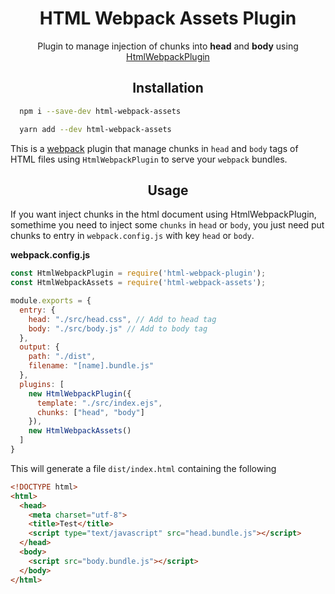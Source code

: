 <div align="center">
  <h1>HTML Webpack Assets Plugin</h1>
  <p>Plugin to manage injection of chunks into <b>head</b> and <b>body</b> using <a href="https://github.com/jantimon/html-webpack-plugin">HtmlWebpackPlugin</a></p>
</div>

<h2 align="center">Installation</h2>

```bash
  npm i --save-dev html-webpack-assets
```

```bash
  yarn add --dev html-webpack-assets
```


This is a [webpack](http://webpack.js.org/) plugin that manage chunks in `head` and `body` tags of HTML files using `HtmlWebpackPlugin` to serve your `webpack` bundles.


<h2 align="center">Usage</h2>

If you want inject chunks in the html document using HtmlWebpackPlugin, somethime you need to inject some `chunks` in `head` or `body`, you just need put chunks to entry in `webpack.config.js` with key `head` or `body`.

**webpack.config.js**
```js
const HtmlWebpackPlugin = require('html-webpack-plugin');
const HtmlWebpackAssets = require('html-webpack-assets');

module.exports = {
  entry: {
    head: "./src/head.css", // Add to head tag
    body: "./src/body.js" // Add to body tag
  },
  output: {
    path: "./dist",
    filename: "[name].bundle.js"
  },
  plugins: [
    new HtmlWebpackPlugin({
      template: "./src/index.ejs",
      chunks: ["head", "body"]
    }),
    new HtmlWebpackAssets()
  ]
}
```

This will generate a file `dist/index.html` containing the following

```html
<!DOCTYPE html>
<html>
  <head>
    <meta charset="utf-8">
    <title>Test</title>
    <script type="text/javascript" src="head.bundle.js"></script>
  </head>
  <body>
    <script src="body.bundle.js"></script>
  </body>
</html>
```

